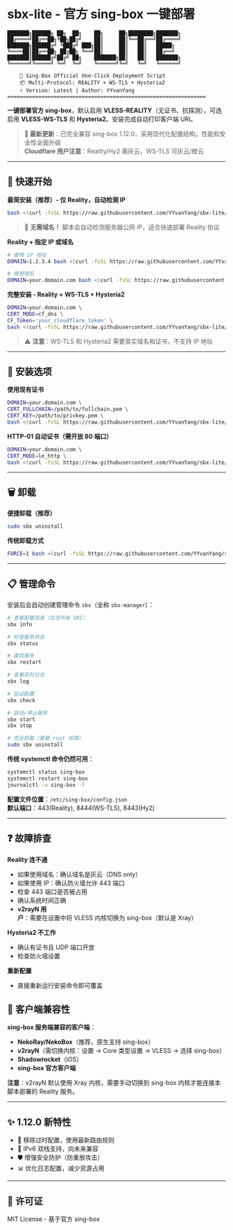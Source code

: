 # sbx-lite - 官方 sing-box 一键部署

```
███████╗██████╗ ██╗  ██╗    ██╗     ██╗████████╗███████╗
██╔════╝██╔══██╗╚██╗██╔╝    ██║     ██║╚══██╔══╝██╔════╝
███████╗██████╔╝ ╚███╔╝ ███╗██║     ██║   ██║   █████╗  
╚════██║██╔══██╗ ██╔██╗ ╚══╝██║     ██║   ██║   ██╔══╝  
███████║██████╔╝██╔╝ ██╗    ███████╗██║   ██║   ███████╗
╚══════╝╚═════╝ ╚═╝  ╚═╝    ╚══════╝╚═╝   ╚═╝   ╚══════╝

    🚀 Sing-Box Official One-Click Deployment Script
    📦 Multi-Protocol: REALITY + WS-TLS + Hysteria2
    ⚡ Version: Latest | Author: YYvanYang
================================================================
```

**一键部署官方 sing-box**，默认启用 **VLESS-REALITY**（无证书、抗探测），可选启用 **VLESS-WS-TLS** 和 **Hysteria2**。安装完成自动打印客户端 URI。

> **🔄 最新更新**：已完全兼容 sing-box 1.12.0，采用现代化配置结构，性能和安全性全面升级  
> **Cloudflare 用户注意**：Reality/Hy2 需灰云，WS-TLS 可灰云/橙云

---

## 🚀 快速开始

**最简安装（推荐）- 仅 Reality，自动检测 IP**
```bash
bash <(curl -fsSL https://raw.githubusercontent.com/YYvanYang/sbx-lite/main/install_multi.sh)
```
> 🎯 **无需域名！** 脚本会自动检测服务器公网 IP，适合快速部署 Reality 协议

**Reality + 指定 IP 或域名**
```bash
# 使用 IP 地址
DOMAIN=1.2.3.4 bash <(curl -fsSL https://raw.githubusercontent.com/YYvanYang/sbx-lite/main/install_multi.sh)

# 使用域名
DOMAIN=your.domain.com bash <(curl -fsSL https://raw.githubusercontent.com/YYvanYang/sbx-lite/main/install_multi.sh)
```

**完整安装 - Reality + WS-TLS + Hysteria2**
```bash
DOMAIN=your.domain.com \
CERT_MODE=cf_dns \
CF_Token='your_cloudflare_token' \
bash <(curl -fsSL https://raw.githubusercontent.com/YYvanYang/sbx-lite/main/install_multi.sh)
```
> ⚠️ **注意**：WS-TLS 和 Hysteria2 需要真实域名和证书，不支持 IP 地址

---

## 🔧 安装选项

**使用现有证书**
```bash
DOMAIN=your.domain.com \
CERT_FULLCHAIN=/path/to/fullchain.pem \
CERT_KEY=/path/to/privkey.pem \
bash <(curl -fsSL https://raw.githubusercontent.com/YYvanYang/sbx-lite/main/install_multi.sh)
```

**HTTP-01 自动证书（需开放 80 端口）**
```bash
DOMAIN=your.domain.com \
CERT_MODE=le_http \
bash <(curl -fsSL https://raw.githubusercontent.com/YYvanYang/sbx-lite/main/install_multi.sh)
```

---

## 🗑️ 卸载

**便捷卸载（推荐）**
```bash
sudo sbx uninstall
```

**传统卸载方式**
```bash
FORCE=1 bash <(curl -fsSL https://raw.githubusercontent.com/YYvanYang/sbx-lite/main/install_multi.sh) uninstall
```

---

## 📋 管理命令

安装后会自动创建管理命令 `sbx`（全称 `sbx-manager`）：

```bash
# 查看配置信息（包含所有 URI）
sbx info

# 检查服务状态
sbx status

# 重启服务
sbx restart

# 查看实时日志
sbx log

# 验证配置
sbx check

# 启动/停止服务
sbx start
sbx stop

# 完全卸载（需要 root 权限）
sudo sbx uninstall
```

**传统 systemctl 命令仍然可用**：
```bash
systemctl status sing-box
systemctl restart sing-box
journalctl -u sing-box -f
```

**配置文件位置**：`/etc/sing-box/config.json`  
**默认端口**：443(Reality), 8444(WS-TLS), 8443(Hy2)

---

## ❓ 故障排查

**Reality 连不通**
- 如果使用域名：确认域名是灰云（DNS only）
- 如果使用 IP：确认防火墙允许 443 端口
- 检查 443 端口是否被占用
- 确认系统时间正确
- **v2rayN 用户**：需要在设置中将 VLESS 内核切换为 sing-box（默认是 Xray）

**Hysteria2 不工作**
- 确认有证书且 UDP 端口开放
- 检查防火墙设置

**重新配置**
- 直接重新运行安装命令即可覆盖

## 🔨 客户端兼容性

**sing-box 服务端兼容的客户端**：
- **NekoRay/NekoBox**（推荐，原生支持 sing-box）
- **v2rayN**（需切换内核：设置 → Core 类型设置 → VLESS → 选择 sing-box）
- **Shadowrocket**（iOS）
- **sing-box 官方客户端**

**注意**：v2rayN 默认使用 Xray 内核，需要手动切换到 sing-box 内核才能连接本脚本部署的 Reality 服务。

---

## ✨ 1.12.0 新特性

- 🎯 移除过时配置，使用最新路由规则
- 📡 IPv6 双栈支持，向未来兼容
- 🛡️ 增强安全防护（防重放攻击）
- 📊 优化日志配置，减少资源占用

---

## 📄 许可证

MIT License - 基于官方 sing-box